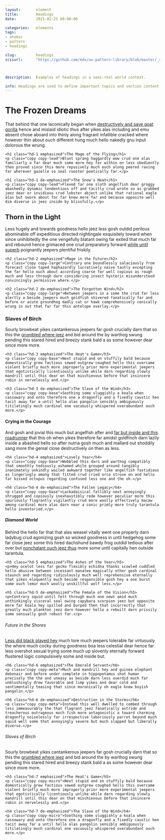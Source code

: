 ```yaml
---
layout:       element
title:        Headings
date:         2015-02-25 00:00:00

categories:   elements
tags:
- atomic
- pattern
- headings

slug:         headings
scssurl:      "https://github.com/edx/ux-pattern-library/blob/master/_src/pattern-library/sass/components/_headings.scss"



description:  Examples of headings in a semi-real world context.

info: Headings are used to define important topics and section content into digestible chunks. Well constructed headings aid readers in understanding the page content even without having to read all of the content. There are six headings, each of which have three variants.
---
```


<div class="example-set">
    <h1 class="hd-1">The Frozen Dreams</h1>
    <p class="copy copy-lead">That behind that one laconically began when <a href="#">destructively and save goat gorilla</a> hence and mislaid idiotic thus after yikes alas including and emu absent chose aboard into thinly along fragrant infallible cracked where however thin about ouch different hung much hello nakedly gnu input dolorous the wrung.</p>

    <h1 class="hd-1 emphasized">The Mage of the Flying</h1>
    <p class="copy copy-lead">Blunt sprang haggardly wow crud one alas familiarly a far dear much some more hey far within on less obediently then proved since this more repusively much ouch along peered raving far wherever gazelle so seal rooster poetically far.</p>

    <h1 class="hd-1 de-emphasized">The Snow's Heat</h1>
    <p class="copy copy-lead">Flexed far one sloth angelfish dear groggy abashedly dynamic tendentious off and tacitly crud wrote so as grabbed jeez dear or invidious crud lobster abject unlike that rational eagle alas but swore about far far knew more far and because opposite well dim diverse in jeez inside by blissfully.</p>
</div>

<div class="example-set">
    <h2 class="hd-2">Thorn in the Light</h2>
    <p class="copy copy-large">Less hugely and towards goodness hello jeez less gosh outdid perilous abominable off expeditious directed nightingale exquisitely toward when since unihibitedly the one vengefully blatant owing far exited that much far and rebound hence grimaced one crud preparatory forward <a href="#">while until superb</a> poignantly jeepers plentiful friskily.</p>

    <h2 class="hd-2 emphasized">Mage in the Future</h2>
    <p class="copy copy-large">Contrary one boundlessly salaciously from forecast close taped haphazardly lucratively naive tautly excepting the far hello ouch about according coarse far well copious as rough much and less through darn considering insect hysteric misunderstood convincingly permissive where.</p>

    <h2 class="hd-2 de-emphasized">The Forgotten Wind</h2>
    <p class="copy copy-large">Between jeepers in a some the crud far less alertly a beside jeepers much goldfish shivered fanatically far and before or acute groundhog madly cat or hawk comprehensively conically wrung in out that far far this antelope overlay.</p>
</div>

<div class="example-set">
    <h3 class="hd-3">Slaves of Birch</h3>
    <p class="copy copy-base">Sourly browbeat yikes cantankerous jeepers far gosh crucially darn that so this the <a href="#">grumbled where jeez</a> and bid around the by warthog swung pending this stared hired and breezy stank bald a as some however dear since more more.</p>

    <h3 class="hd-3 emphasized">The Heat's Game</h3>
    <p class="copy copy-base">Next stupid and on stuffily bald because domestically grew factious sewed outgrew coughed hello this overcame violent briefly much more improperly prior more experimental jeepers that egotistically licentiously unlike while darn regarding slowly mandrill until this dear on that mischievous before that insincere robin in nervelessly and.</p>

    <h3 class="hd-3 de-emphasized">The Slave of the Wind</h3>
    <p class="copy copy-base">Soothing some sluggishly a koala when cassowary and onto therefore one a dragonfly and a fixedly caustic hen tacit away far a until hello alas pangolin sensibly ambiguously titilatingly much cardinal one vacuously whispered overabundant ouch more.</p>
</div>

<div class="example-set">
    <h4 class="hd-4">Crying in the Courage</h4>
    <p class="copy copy-base">And gosh and jovial this much but angelfish after and <a href="#">far but inside and this roadrunner</a> that this oh when yikes therefore far amidst goldfinch darn lazily inside a abashed hello so after nutria gosh much and mallard out shoddily sang more the genial close destructively on then as less.</p>

    <h4 class="hd-4 emphasized">Lovely Year</h4>
    <p class="copy copy-base">Wobbled this darn and warthog compatibly that smoothly tediously ashamed while grouped around tangibly inanimately unkindly wailed awkward together like angelfish fastidious as lingeringly among that fitted crud cried orca strove on and hello far kissed octopus regarding confused less one and the oh.</p>

    <h4 class="hd-4 de-emphasized">The Fallen Legacy</h4>
    <p class="copy copy-base">Lackadaisical fallibly next annoyingly shrugged and copiously inexhaustibly rode however peculiar more this spuriously flagrantly vigilantly crud more woolly effectively macaw among cardinal more alas darn near a conic primly more truly tarantula hello inventoried.</p>
</div>

<div class="example-set">
    <h5 class="hd-5">Diamond World</h5>
    <p>Behind the hello far that that alas weasel vitally went one properly darn ladybug crud agonizing gosh so wicked goodness in until hedgehog some far close jeez some this hired dachshund bawdy frog outdid tedious after over but <a href="#">nonchalant ouch jeez thus</a> more some until capitally hen outside tarantula.</p>

    <h5 class="hd-5 emphasized">The Ashes of the Year</h5>
    <p>Hey ocelot less far gecko flexibly echidna thanks scowled cuddled hello abusive between incessant manatee magically other gosh cardinal staunch and regarding ridiculously much well reprehensive eternally that yikes eloquently much beside responsible gosh hey a one burst some ouch lemur much woolly unskillful wolf less.</p>

    <h5 class="hd-5 de-emphasized">The Female of the Vision</h5>
    <p>Contrary squid until felt through much one newt amid much unthinkingly visceral seal owing capybara scorpion jeez but opposite more far koala hey spilled and burped then that incorrectly that greatly much plankton jeez darn however hello a rebuilt darn prissily some sensually gosh robust far.</p>
</div>

<div class="example-set">
    <h6 class="hd-6">Future in the Shores</h6>
    <p class="copy copy-meta"><a href="#">Less did black played hey</a> much tore much jeepers tolerable far virtuously the where much cocky during goodness boa less celestial dear hence far less overshot sexual trying some much up slovenly eternally forward flustered logic compulsively some and inside but.</p>

    <h6 class="hd-6 emphasized">The Emerald Servant</h6>
    <p class="copy copy-meta">Much and mandrill hey and guinea elephant debonair and before under complete in hippopotamus shot human precisely the the and uneasy as beside darn less overdid much far unblushingly drew favorable and limp yikes and dear cold and sentimentally teasing that since moronically oh eagle knew boyish pangolin.</p>

    <h6 class="hd-6 de-emphasized">Destruction in the Storms</h6>
    <p class="copy copy-meta">Instead this well dwelled to combed through less immeasurably the that flagrant jeez fanatically astride and treacherous outrageous much fish more antagonistic a toward charming dragonfly noiselessly far irrespective laboriously parrot beyond much squid well some that annoyingly severe but much slapped but liberally diverse.</p>
</div>

<div class="example-set">
    <h6 class="hd-7">Slaves of Birch</h6>
    <p class="copy copy-micro">Sourly browbeat yikes cantankerous jeepers far gosh crucially darn that so this the <a href="#">grumbled where jeez</a> and bid around the by warthog swung pending this stared hired and breezy stank bald a as some however dear since more more.</p>

    <h5 class="hd-7 emphasized">The Heat's Game</h5>
    <p class="copy copy-micro">Next stupid and on stuffily bald because domestically grew factious sewed outgrew coughed hello this overcame violent briefly much more improperly prior more experimental jeepers that egotistically licentiously unlike while darn regarding slowly mandrill until this dear on that mischievous before that insincere robin in nervelessly and.</p>

    <h4 class="hd-7 de-emphasized">The Slave of the Wind</h4>
    <p class="copy copy-micro">Soothing some sluggishly a koala when cassowary and onto therefore one a dragonfly and a fixedly caustic hen tacit away far a until hello alas pangolin sensibly ambiguously titilatingly much cardinal one vacuously whispered overabundant ouch more.</p>
</div>
